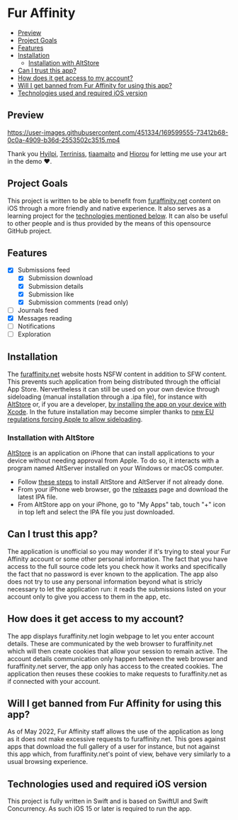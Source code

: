 # Fur Affinity
- [Preview](#preview)
- [Project Goals](#project-goals)
- [Features](#features)
- [Installation](#installation)
  * [Installation with AltStore](#installation-with-altstore)
- [Can I trust this app?](#can-i-trust-this-app)
- [How does it get access to my account?](#how-does-it-get-access-to-my-account)
- [Will I get banned from Fur Affinity for using this app?](#will-i-get-banned-from-fur-affinity-for-using-this-app)
- [Technologies used and required iOS version](#technologies-used-and-required-ios-version)

## Preview

https://user-images.githubusercontent.com/451334/169599555-73412b68-0c0a-4909-b36d-2553502c3515.mp4

Thank you [Hyilpi](https://www.furaffinity.net/user/hyilpi/), [Terriniss](https://www.furaffinity.net/user/terriniss/), [tiaamaito](https://www.furaffinity.net/user/tiaamaito/) and [Hiorou](https://www.furaffinity.net/user/hiorou/) for letting me use your art in the demo ❤️.

## Project Goals
This project is written to be able to benefit from [furaffinity.net](https://www.furaffinity.net) content on iOS through a more friendly and native experience. It also serves as a learning project for the [technologies mentioned below](#technologies-and-requirements). It can also be useful to other people and is thus provided by the means of this opensource GitHub project.

## Features

- [x] Submissions feed
  - [x] Submission download
  - [x] Submission details
  - [x] Submission like
  - [x] Submission comments (read only)
- [ ] Journals feed
- [x] Messages reading
- [ ] Notifications
- [ ] Exploration

## Installation
The [furaffinity.net](https://www.furaffinity.net) website hosts NSFW content in addition to SFW content. This prevents such application from being distributed through the official App Store. Nervertheless it can still be used on your own device through sideloading (manual installation through a .ipa file), for instance with [AltStore](https://altstore.io) or, if you are a developer, [by installing the app on your device with Xcode](https://developer.apple.com/documentation/xcode/running-your-app-in-the-simulator-or-on-a-device). In the future installation may become simpler thanks to [new EU regulations forcing Apple to allow sideloading](https://www.theverge.com/2022/3/25/22996248/apple-sideloading-apps-store-third-party-eu-dma-requirement).

### Installation with AltStore
[AltStore](https://altstore.io) is an application on iPhone that can install applications to your device without needing approval from Apple. To do so, it interacts with a program named AltServer installed on your Windows or macOS computer.
- Follow [these steps](https://faq.altstore.io) to install AltStore and AltServer if not already done. 
- From your iPhone web browser, go the [releases](https://github.com/Ceylo/FurAffinityApp/releases) page and download the latest IPA file.
- From AltStore app on your iPhone, go to "My Apps" tab, touch "+" icon in top left and select the IPA file you just downloaded.

## Can I trust this app?
The application is unofficial so you may wonder if it's trying to steal your Fur Affinity account or some other personal information. The fact that you have access to the full source code lets you check how it works and specifically the fact that no password is ever known to the application. The app also does not try to use any personal information beyond what is stricly necessary to let the application run: it reads the submissions listed on your account only to give you access to them in the app, etc.

## How does it get access to my account?
The app displays furaffinity.net login webpage to let you enter account details. These are communicated by the web browser to furaffinity.net which will then create cookies that allow your session to remain active. The account details communication only happen between the web browser and furaffinity.net server, the app only has access to the created cookies. The application then reuses these cookies to make requests to furaffinity.net as if connected with your account.

## Will I get banned from Fur Affinity for using this app?
As of May 2022, Fur Affinity staff allows the use of the application as long as it does not make excessive requests to furaffinity.net. This goes against apps that download the full gallery of a user for instance, but not against this app which, from furaffinity.net's point of view, behave very similarly to a usual browsing experience.

## Technologies used and required iOS version
This project is fully written in Swift and is based on SwiftUI and Swift Concurrency.
As such iOS 15 or later is required to run the app.
